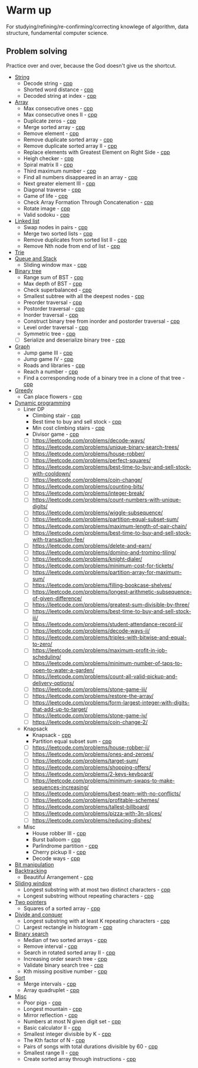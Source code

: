 # Warm up  
For studying/refining/re-confirming/correcting knowlege of algorithm, data structure,
fundamental computer science.

## Problem solving  
Practice over and over, because the God doesn't give us the shortcut.  

- [String](practice/cpp/string)
  - Decode string - [cpp](practice/cpp/string/decode_string.cpp)
  - Shorted word distance - [cpp](practice/cpp/string/shorted_word_distance.cpp)
  - Decoded string at index - [cpp](practice/cpp/string/decoded_string_at_index.cpp)
- [Array](practice/cpp/array)
  - Max consecutive ones - [cpp](practice/cpp/array/max_consecutive_ones.cpp)
  - Max consecutive ones II - [cpp](practice/cpp/array/max_consecutive_ones_2.cpp)
  - Duplicate zeros - [cpp](practice/cpp/array/duplicate_zeros.cpp)
  - Merge sorted array - [cpp](practice/cpp/array/merge_sorted_array.cpp)
  - Remove element - [cpp](practice/cpp/array/remove_element.cpp)
  - Remove duplicate sorted array - [cpp](practice/cpp/array/remove_duplicate_sorted_array.cpp)
  - Remove duplicate sorted array II - [cpp](practice/cpp/array/remove_duplicates_sorted_array_2.cpp)
  - Replace elements with Greatest Element on Right Side - [cpp](practice/cpp/array/replace_element_with_greatest_elem_on_right_side.cpp)
  - Heigh checker - [cpp](practice/cpp/array/height_checker.cpp)
  - Spiral matrix II - [cpp](practice/cpp/array/spiral_matrix_2.cpp)
  - Third maximum number - [cpp](practice/cpp/array/third_maximum_number.cpp)
  - Find all numbers disappeared in an array - [cpp](practice/cpp/array/find_all_numbers_disappeared_in_array.cpp)
  - Next greater element III - [cpp](practice/cpp/array/next_greater_element_3.cpp)
  - Diagonal traverse - [cpp](practice/cpp/array/diagonal_traverse.cpp)
  - Game of life - [cpp](practice/cpp/array/game_of_life.cpp.cpp)
  - Check Array Formation Through Concatenation - [cpp](practice/cpp/array/check_array_formation_through_concatenation.cpp)
  - Rotate image - [cpp](practice/cpp/array/rotate_image.cpp)
  - Valid sodoku - [cpp](practice/cpp/array/valid_sodoku.cpp)
- [Linked list](practice/cpp/linked_list)
  - Swap nodes in pairs - [cpp](practice/cpp/linked_list/swap_nodes_in_pair.cpp)
  - Merge two sorted lists - [cpp](practice/cpp/linked_list/merge_two_sorted_list.cpp)
  - Remove duplicates from sorted list II - [cpp](practice/cpp/linked_list/remove_duplicates_from_sorted_list_2.cpp)
  - Remove Nth node from end of list - [cpp](practice/cpp/linked_list/remove_nth_node_from_end_list.cpp)
- [Trie](practice/cpp/trie)
- [Queue and Stack](practice/cpp/queue_stack)
  - Sliding window max - [cpp](practice/cpp/queue_stack/sliding_window_max.cpp)
- [Binary tree](practice/cpp/binary_tree)
  - Range sum of BST - [cpp](practice/cpp/binary_tree/range_sum_of_bst.cpp)
  - Max depth of BST - [cpp](practice/cpp/binary_tree/max_depth_binary_tree.cpp)
  - Check superbalanced - [cpp](practice/cpp/binary_tree/balanced_binary_tree.cpp)
  - Smallest subtree with all the deepest nodes - [cpp](practice/cpp/binary_tree/smallest_subtree_with_all_deepest_nodes.cpp)
  - Preorder traversal - [cpp](practice/cpp/binary_tree/bt_preorder_traversal.cpp)
  - Postorder traversal - [cpp](practice/cpp/binary_tree/bt_postorder_traversal.cpp)
  - Inorder traversal - [cpp](practice/cpp/binary_tree/bt_inorder_traversal.cpp)
  - Construct binary tree from inorder and postorder traversal - [cpp](practice/cpp/binary_tree/construct_bt_from_preorder_inorder_traversal.cpp)
  - Level order traversal - [cpp](practice/cpp/binary_tree/bt_level_order_traversal.cpp)
  - Symmetric tree - [cpp](practice/cpp/binary_tree/symmetric_tree.cpp)
  - [ ] Serialize and deserialize binary tree - [cpp](practice/cpp/binary_tree/serialize_and_deserialize_binary_tree.cpp)
- [Graph](practice/cpp/graph)
  - Jump game III - [cpp](practice/cpp/graph/jump_game_3.cpp)
  - Jump game IV - [cpp](practice/cpp/graph/jump_game_4.cpp)
  - Roads and libraries - [cpp](practice/cpp/graph/roads_and_libraries.cpp)
  - Reach a number - [cpp](practice/cpp/graph/reach_a_number.cpp)
  - Find a corresponding node of a binary tree in a clone of that tree - [cpp](practice/cpp/graph/corresponding_node_tree.cpp)
- [Greedy](practice/cpp/greedy)
  - Can place flowers - [cpp](practice/cpp/greedy/can_place_flowers.cpp)
- [Dynamic programming](practice/cpp/dynamic_programming)
  - Liner DP
    - Climbing stair - [cpp](practice/cpp/dynamic_programming/climbing_stairs.cpp)
    - Best time to buy and sell stock  - [cpp](practice/cpp/dynamic_programming/best_time_to_buy.cpp)
    - Min cost climbing stairs - [cpp](https://leetcode.com/problems/min-cost-climbing-stairs)
    - Divisor game - [cpp](https://leetcode.com/problems/divisor-game)
    - [ ] https://leetcode.com/problems/decode-ways/
    - [ ] https://leetcode.com/problems/unique-binary-search-trees/
    - [ ] https://leetcode.com/problems/house-robber/
    - [ ] https://leetcode.com/problems/perfect-squares/
    - [ ] https://leetcode.com/problems/best-time-to-buy-and-sell-stock-with-cooldown/
    - [ ] https://leetcode.com/problems/coin-change/
    - [ ] https://leetcode.com/problems/counting-bits/
    - [ ] https://leetcode.com/problems/integer-break/
    - [ ] https://leetcode.com/problems/count-numbers-with-unique-digits/
    - [ ] https://leetcode.com/problems/wiggle-subsequence/
    - [ ] https://leetcode.com/problems/partition-equal-subset-sum/
    - [ ] https://leetcode.com/problems/maximum-length-of-pair-chain/
    - [ ] https://leetcode.com/problems/best-time-to-buy-and-sell-stock-with-transaction-fee/
    - [ ] https://leetcode.com/problems/delete-and-earn/
    - [ ] https://leetcode.com/problems/domino-and-tromino-tiling/
    - [ ] https://leetcode.com/problems/knight-dialer/
    - [ ] https://leetcode.com/problems/minimum-cost-for-tickets/
    - [ ] https://leetcode.com/problems/partition-array-for-maximum-sum/
    - [ ] https://leetcode.com/problems/filling-bookcase-shelves/
    - [ ] https://leetcode.com/problems/longest-arithmetic-subsequence-of-given-difference/
    - [ ] https://leetcode.com/problems/greatest-sum-divisible-by-three/
    - [ ] https://leetcode.com/problems/best-time-to-buy-and-sell-stock-iii/
    - [ ] https://leetcode.com/problems/student-attendance-record-ii/
    - [ ] https://leetcode.com/problems/decode-ways-ii/
    - [ ] https://leetcode.com/problems/triples-with-bitwise-and-equal-to-zero/
    - [ ] https://leetcode.com/problems/maximum-profit-in-job-scheduling/
    - [ ] https://leetcode.com/problems/minimum-number-of-taps-to-open-to-water-a-garden/
    - [ ] https://leetcode.com/problems/count-all-valid-pickup-and-delivery-options/
    - [ ] https://leetcode.com/problems/stone-game-iii/
    - [ ] https://leetcode.com/problems/restore-the-array/
    - [ ] https://leetcode.com/problems/form-largest-integer-with-digits-that-add-up-to-target/
    - [ ] https://leetcode.com/problems/stone-game-iv/
    - [ ] https://leetcode.com/problems/coin-change-2/
  - Knapsack  
    - Knapsack - [cpp](practice/cpp/dynamic_programming/knapsack.cpp)
    - Partition equal subset sum - [cpp](practice/cpp/dynamic_programming/partition_equal_subset_sum.cpp)
    - [ ] https://leetcode.com/problems/house-robber-ii/
    - [ ] https://leetcode.com/problems/ones-and-zeroes/
    - [ ] https://leetcode.com/problems/target-sum/
    - [ ] https://leetcode.com/problems/shopping-offers/
    - [ ] https://leetcode.com/problems/2-keys-keyboard/
    - [ ] https://leetcode.com/problems/minimum-swaps-to-make-sequences-increasing/
    - [ ] https://leetcode.com/problems/best-team-with-no-conflicts/
    - [ ] https://leetcode.com/problems/profitable-schemes/
    - [ ] https://leetcode.com/problems/tallest-billboard/
    - [ ] https://leetcode.com/problems/pizza-with-3n-slices/
    - [ ] https://leetcode.com/problems/reducing-dishes/
  - Misc
    - House robber III - [cpp](practice/cpp/dynamic_programming/house_robber_3.cpp)
    - Burst balloom - [cpp](practice/cpp/dynamic_programming/burst_balloom.cpp)
    - Parlindrome partition - [cpp](practice/cpp/dynamic_programming/parlindrome_partitioning.cpp)
    - Cherry pickup II - [cpp](practice/cpp/dynamic_programming/cherry_pickup_2.cpp)
    - Decode ways - [cpp](practice/cpp/dynamic_programming/decode_ways.cpp)
- [Bit manipulation](practice/cpp/bit_manipulation)
- [Backtracking](practice/cpp/backtracking)
  - Beautiful Arrangement - [cpp](practice/cpp/backtracking/beautiful_arrangement.cpp)
- [Sliding window](practice/cpp/sliding_window)
  - Longest substring with at most two distinct characters - [cpp](practice/cpp/sliding_window/longest_substring_most_two_distinct_characters.cpp)
  - Longest substring without repeating characters - [cpp](practice/cpp/sliding_window/longest_substring_without_repeat_char.cpp)
- [Two pointers](practice/cpp/two_pointers)
  - Squares of a sorted array - [cpp](practice/cpp/two_pointers/squares_of_sorted_array.cpp)
- [Divide and conquer](practice/cpp/divide_and_conquer)
  - Longest substring with at least K repeating characters - [cpp](practice/cpp/divide_and_conquer/longest_substring_at_least_k_repeating_char.cpp)
  - [ ] Largest rectangle in histogram - [cpp](practice/cpp/divide_and_conquer/largest_rectangle_in_histogram.cpp)
- [Binary search](practice/cpp/binary_search)
  - Median of two sorted arrays - [cpp](practice/cpp/binary_search/median_of_two_sorted_arrays.cpp)
  - Remove interval - [cpp](practice/cpp/binary_search/remove_interval.cpp)
  - Search in rotated sorted array II - [cpp](practice/cpp/binary_search/search_in_rotated_sorted_array_2.cpp)
  - Increasing order search tree - [cpp](practice/cpp/binary_search/increasing_order_search_tree.cpp)
  - Validate binary search tree - [cpp](practice/cpp/binary_search/validate_binary_search_tree.cpp)
  - Kth missing positive number - [cpp](practice/cpp/binary_search/kth_missing_possitive_number.cpp)
- [Sort](practice/cpp/sort)
  - Merge intervals - [cpp](practice/cpp/sort/merge_intervals.cpp)
  - Array quadruplet - [cpp](practice/cpp/sort/array_quadruplet.cpp)
- [Misc](practice/cpp/misc)
  - Poor pigs - [cpp](practice/cpp/misc/poor_pigs.cpp)
  - Longest mountain - [cpp](practice/cpp/misc/longest_mountain.cpp)
  - Mirror reflection - [cpp](practice/cpp/misc/mirror_reflection.cpp)
  - Numbers at most N given digit set - [cpp](practice/cpp/misc/number_most_n_given_digit_set.cpp)
  - Basic calculator II - [cpp](practice/cpp/misc/basic_calculator_2.cpp)
  - Smallest integer divisible by K - [cpp](practice/cpp/misc/smallest_integer_divisible_k.cpp)
  - The Kth factor of N - [cpp](practice/cpp/misc/the_kth_factor_n.cpp)
  - Pairs of songs with total durations divisible by 60 - [cpp](practice/cpp/misc/pair_song_with_total_duration_divisible_60.cpp)
  - Smallest range II - [cpp](practice/cpp/misc/smallest_range_2.cpp)
  - Create sorted array through instructions - [cpp](practice/cpp/misc/create_sorted_array_through_instructions.cpp)
